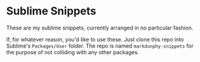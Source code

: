 Sublime Snippets
================

These are my sublime snippets, currently arranged in no particular fashion.

If, for whatever reason, you'd like to use these. Just clone this repo into Sublime's `Packages/User` folder. The repo is named `markdunphy-snippets` for the purpose of not colliding with any other packages.
